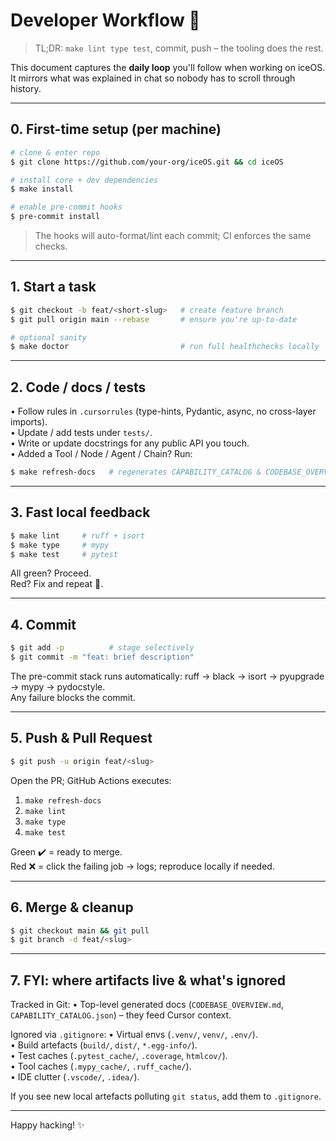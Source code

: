 # Developer Workflow 🚀

> TL;DR: `make lint type test`, commit, push – the tooling does the rest.

This document captures the **daily loop** you'll follow when working on iceOS.
It mirrors what was explained in chat so nobody has to scroll through history.

---

## 0. First-time setup (per machine)

```bash
# clone & enter repo
$ git clone https://github.com/your-org/iceOS.git && cd iceOS

# install core + dev dependencies
$ make install

# enable pre-commit hooks
$ pre-commit install
```

> The hooks will auto-format/lint each commit; CI enforces the same checks.

---

## 1. Start a task

```bash
$ git checkout -b feat/<short-slug>   # create feature branch
$ git pull origin main --rebase       # ensure you're up-to-date

# optional sanity
$ make doctor                         # run full healthchecks locally
```

---

## 2. Code / docs / tests

• Follow rules in `.cursorrules` (type-hints, Pydantic, async, no cross-layer imports).  
• Update / add tests under `tests/`.  
• Write or update docstrings for any public API you touch.  
• Added a Tool / Node / Agent / Chain?  Run:

```bash
$ make refresh-docs   # regenerates CAPABILITY_CATALOG & CODEBASE_OVERVIEW
```

---

## 3. Fast local feedback

```bash
$ make lint     # ruff + isort
$ make type     # mypy
$ make test     # pytest
```
All green? Proceed.  
Red? Fix and repeat 🔄.

---

## 4. Commit

```bash
$ git add -p          # stage selectively
$ git commit -m "feat: brief description"
```
The pre-commit stack runs automatically:
ruff → black → isort → pyupgrade → mypy → pydocstyle.  
Any failure blocks the commit.

---

## 5. Push & Pull Request

```bash
$ git push -u origin feat/<slug>
```
Open the PR; GitHub Actions executes:
1. `make refresh-docs`  
2. `make lint`  
3. `make type`  
4. `make test`

Green ✔️ = ready to merge.  
Red ❌ = click the failing job → logs; reproduce locally if needed.

---

## 6. Merge & cleanup

```bash
$ git checkout main && git pull
$ git branch -d feat/<slug>
```

---

## 7. FYI: where artifacts live & what's ignored

Tracked in Git:
• Top-level generated docs (`CODEBASE_OVERVIEW.md`, `CAPABILITY_CATALOG.json`) – they feed Cursor context.

Ignored via `.gitignore`:
• Virtual envs (`.venv/`, `venv/`, `.env/`).  
• Build artefacts (`build/`, `dist/`, `*.egg-info/`).  
• Test caches (`.pytest_cache/`, `.coverage`, `htmlcov/`).  
• Tool caches (`.mypy_cache/`, `.ruff_cache/`).  
• IDE clutter (`.vscode/`, `.idea/`).

If you see new local artefacts polluting `git status`, add them to `.gitignore`.

---

Happy hacking! ✨ 
